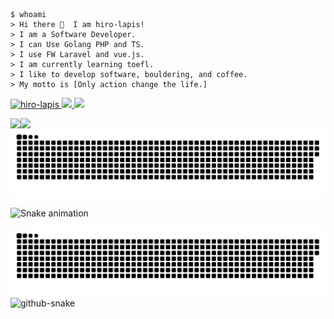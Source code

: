 ```shell
$ whoami
> Hi there 👋  I am hiro-lapis!
> I am a Software Developer.
> I can Use Golang PHP and TS.
> I use FW Laravel and vue.js.
> I am currently learning toefl.
> I like to develop software, bouldering, and coffee.
> My motto is [Only action change the life.]
```
<p align="left">
  <!-- profile views   -->
  <a href="https://github.com/hiro-lapis/">
    <img src="https://komarev.com/ghpvc/?username=hiro-lapis" alt="hiro-lapis" />
  </a>
  <!-- twitter -->
  <a href="http://twitter.com/etBeEP5e7dwmw7P">
    <img height="20" src="https://img.shields.io/twitter/follow/etBeEP5e7dwmw7P?label=Twitter&logo=twitter&style=flat" />
  </a>
  <!-- Qiita -->
  <a href="https://qiita.com/hiro5963">
    <img height="20" src="https://qiita-badge.apiapi.app/s/Diwamoto/contributions.svg" />
  </a>
</p>

<!-- stats表示リポジトリをhrefに設定 -->
<a href="https://github.com/anuraghazra/github-readme-stats">
  <!-- repository stats -->
  <img align="left" src="https://github-readme-stats.vercel.app/api?username=hiro-lapis&count_private=true&show_icons=true" />
</a>
<a href="https://github.com/anuraghazra/github-readme-stats">
    <!-- using lang stats -->
  <img align="left" src="https://github-readme-stats.vercel.app/api/top-langs/?username=hiro-lapis" />
</a>

<!-- if want to update profile, use ↓  -->
<!-- https://arturssmirnovs.github.io/github-profile-readme-generator/ -->

<!--
**hiro-lapis/hiro-lapis** is a ✨ _special_ ✨ repository because its `README.md` (this file) appears on your GitHub profile.

Here are some ideas to get you started:

- 🔭 I’m currently working on 
- 🌱 I’m currently learning ...
- 👯 I’m looking to collaborate on ...
- 🤔 I’m looking for help with ...
- 💬 Ask me about ...
- 📫 How to reach me: ...
- 😄 Pronouns: ...
- ⚡ Fun fact: ...
-->

![Snake animation](https://github.com/hiro-lapis/hiro-lapis/blob/output/github-snake.svg)

![Snake animation](https://github.com/hiro-lapis/hiro-lapis/dist/github-snake.svg)

<picture>
  <source media="(prefers-color-scheme: light)" srcset="github-snake.svg" />
  <img alt="github-snake" src="github-snake.svg" />
</picture>

<picture>
  <source media="(prefers-color-scheme: light)" srcset="dist/github-snake.svg" />
  <img alt="github-snake" src="dist/github-snake.svg" />
</picture>
